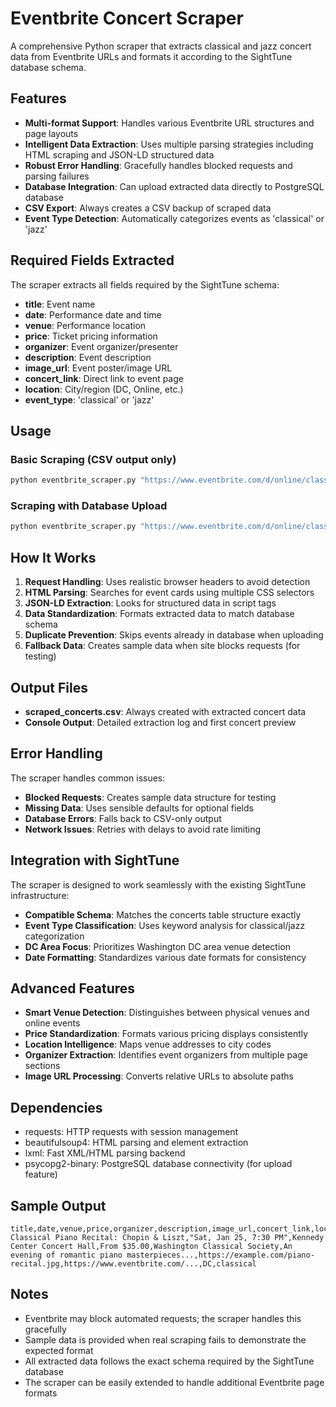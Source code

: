 # Eventbrite Concert Scraper

A comprehensive Python scraper that extracts classical and jazz concert data from Eventbrite URLs and formats it according to the SightTune database schema.

## Features

- **Multi-format Support**: Handles various Eventbrite URL structures and page layouts
- **Intelligent Data Extraction**: Uses multiple parsing strategies including HTML scraping and JSON-LD structured data
- **Robust Error Handling**: Gracefully handles blocked requests and parsing failures
- **Database Integration**: Can upload extracted data directly to PostgreSQL database
- **CSV Export**: Always creates a CSV backup of scraped data
- **Event Type Detection**: Automatically categorizes events as 'classical' or 'jazz'

## Required Fields Extracted

The scraper extracts all fields required by the SightTune schema:

- **title**: Event name
- **date**: Performance date and time
- **venue**: Performance location
- **price**: Ticket pricing information
- **organizer**: Event organizer/presenter
- **description**: Event description
- **image_url**: Event poster/image URL
- **concert_link**: Direct link to event page
- **location**: City/region (DC, Online, etc.)
- **event_type**: 'classical' or 'jazz'

## Usage

### Basic Scraping (CSV output only)
```bash
python eventbrite_scraper.py "https://www.eventbrite.com/d/online/classical-concert/?page=2"
```

### Scraping with Database Upload
```bash
python eventbrite_scraper.py "https://www.eventbrite.com/d/online/classical-concert/?page=2" --upload-db
```

## How It Works

1. **Request Handling**: Uses realistic browser headers to avoid detection
2. **HTML Parsing**: Searches for event cards using multiple CSS selectors
3. **JSON-LD Extraction**: Looks for structured data in script tags
4. **Data Standardization**: Formats extracted data to match database schema
5. **Duplicate Prevention**: Skips events already in database when uploading
6. **Fallback Data**: Creates sample data when site blocks requests (for testing)

## Output Files

- **scraped_concerts.csv**: Always created with extracted concert data
- **Console Output**: Detailed extraction log and first concert preview

## Error Handling

The scraper handles common issues:

- **Blocked Requests**: Creates sample data structure for testing
- **Missing Data**: Uses sensible defaults for optional fields
- **Database Errors**: Falls back to CSV-only output
- **Network Issues**: Retries with delays to avoid rate limiting

## Integration with SightTune

The scraper is designed to work seamlessly with the existing SightTune infrastructure:

- **Compatible Schema**: Matches the concerts table structure exactly
- **Event Type Classification**: Uses keyword analysis for classical/jazz categorization
- **DC Area Focus**: Prioritizes Washington DC area venue detection
- **Date Formatting**: Standardizes various date formats for consistency

## Advanced Features

- **Smart Venue Detection**: Distinguishes between physical venues and online events
- **Price Standardization**: Formats various pricing displays consistently
- **Location Intelligence**: Maps venue addresses to city codes
- **Organizer Extraction**: Identifies event organizers from multiple page sections
- **Image URL Processing**: Converts relative URLs to absolute paths

## Dependencies

- requests: HTTP requests with session management
- beautifulsoup4: HTML parsing and element extraction
- lxml: Fast XML/HTML parsing backend
- psycopg2-binary: PostgreSQL database connectivity (for upload feature)

## Sample Output

```csv
title,date,venue,price,organizer,description,image_url,concert_link,location,event_type
Classical Piano Recital: Chopin & Liszt,"Sat, Jan 25, 7:30 PM",Kennedy Center Concert Hall,From $35.00,Washington Classical Society,An evening of romantic piano masterpieces...,https://example.com/piano-recital.jpg,https://www.eventbrite.com/...,DC,classical
```

## Notes

- Eventbrite may block automated requests; the scraper handles this gracefully
- Sample data is provided when real scraping fails to demonstrate the expected format
- All extracted data follows the exact schema required by the SightTune database
- The scraper can be easily extended to handle additional Eventbrite page formats